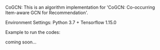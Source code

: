 CoGCN:
This is an algorithm implementation for 'CoGCN: Co-occurring Item-aware GCN for Recommendation'.

Environment Settings:
Python 3.7 + Tensorflow 1.15.0

Example to run the codes:



 


coming soon...
